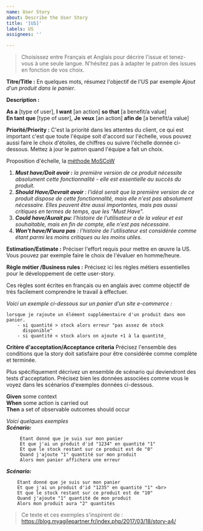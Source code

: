 ```yaml
---
name: User Story
about: Describe the User Story
title: '[US]'
labels: US
assignees: ''

---
```

>Choisissez entre Français et Anglais pour décrire l'issue et tenez-vous à une seule langue. 
>N'hésitez pas à adapter le patron des issues en fonction de vos choix. 

**Titre/Title :** En quelques mots, résumez l'objectif de l'US par exemple _Ajout d'un produit dans le panier_.


**Description :**

**As a** [type of user], **I want** [an action] **so that** [a benefit/a value]<br>
**En tant que** [type of user], **Je veux** [an action] **afin de** [a benefit/a value]


**Priorité/Priority :** C'est la priorité dans les attentes du client, ce qui est important c'est que toute l'équipe soit d'accord sur l'échelle, vous pouvez aussi faire le choix d'étoiles, de chiffres ou suivre l'échelle donnée ci-dessous. Mettez à jour le patron quand l'équipe a fait un choix.

Proposition d'échelle, la [méthode MoSCoW](https://paper-leaf.com/insights/prioritize-user-stories/)
  1. _**Must have/Doit avoir :** la première version de ce produit nécessite absolument cette fonctionnalité - elle est essentielle au succès du produit._
  2. _**Should Have/Devrait avoir** : l'idéal serait que la première version de ce produit dispose de cette fonctionnalité, mais elle n'est pas absolument nécessaire. Elles peuvent être aussi importantes, mais pas aussi critiques en termes de temps, que les "Must Have"._
  3. _**Could have/Aurait pu**: l'histoire de l'utilisateur a de la valeur et est souhaitable, mais en fin de compte, elle n'est pas nécessaire._
  4. _**Won't have/N'aura pas** : l'histoire de l'utilisateur est considérée comme étant parmi les moins critiques ou les moins utiles._
  
  
**Estimation/Estimate :** Préciser l'effort requis pour mettre en œuvre la US.
Vous pouvez par exemple faire le choix de l'évaluer en homme/heure. 


**Règle métier /Business rules :**
Précisez ici les règles métiers essentielles pour le développement de cette user-story. 

Ces règles sont écrites en français ou en anglais avec comme objectif de très facilement comprendre le travail à effectuer. 


_Voici un exemple ci-dessous sur un panier d’un site e-commerce :_
```
lorsque je rajoute un élément supplémentaire d'un produit dans mon 
panier.
    - si quantité > stock alors erreur "pas assez de stock 
      disponible"
    - si quantité < stock alors on ajoute +1 à la quantité_
```
  
**Critère d'acceptation/Acceptance criteria**
Précisez l'ensemble des conditions que la story doit satisfaire pour être considérée comme complète et terminée.

Plus spécifiquement décrivez un ensemble de scénario qui deviendront des tests d'acceptation. Précisez bien les données associées comme vous le voyez dans les scénarios d'exemples données ci-dessous. 

**Given** some context<br>
**When** some action is carried out<br>
**Then** a set of observable outcomes should occur <br>
  
_Voici quelques exemples_<br>
_**Scénario:**_
```
     Etant donné que je suis sur mon panier 
     Et que j'ai un produit d'id "1234" en quantité "1"
     Et que le stock restant sur ce produit est de "0"
     Quand j'ajoute "1" quantité sur mon produit
     Alors mon panier affichera une erreur
```

_**Scénario:**_<br>
```
    Etant donné que je suis sur mon panier 
    Et que j'ai un produit d'id "1235" en quantité "1" <br>
    Et que le stock restant sur ce produit est de "10"
    Quand j'ajoute "1" quantité de mon produit
    Alors mon produit aura "2" quantités
```

> Ce texte et ces exemples s'inspirent de  : https://blog.myagilepartner.fr/index.php/2017/03/18/story-a4/
